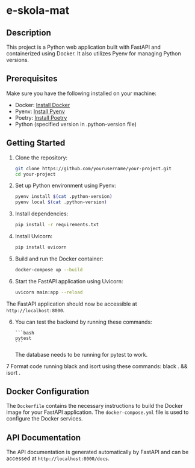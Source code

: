# e-skola-mat

## Description

This project is a Python web application built with FastAPI and containerized using Docker. It also utilizes Pyenv for managing Python versions.

## Prerequisites

Make sure you have the following installed on your machine:

- Docker: [Install Docker](https://docs.docker.com/get-docker/)
- Pyenv: [Install Pyenv](https://github.com/pyenv/pyenv#installation)
- Poetry: [Install Poetry](https://python-poetry.org/docs/#installation)
- Python (specified version in .python-version file)

## Getting Started

1. Clone the repository:

   ```bash
   git clone https://github.com/yourusername/your-project.git
   cd your-project
   ```

2. Set up Python environment using Pyenv:

   ```bash
   pyenv install $(cat .python-version)
   pyenv local $(cat .python-version)
   ```

3. Install dependencies:

   ```bash
   pip install -r requirements.txt
   ```

4. Install Uvicorn:

   ```bash
   pip install uvicorn
   ```

5. Build and run the Docker container:

   ```bash
   docker-compose up --build
   ```

6. Start the FastAPI application using Uvicorn:

   ```bash
   uvicorn main:app --reload
   ```

The FastAPI application should now be accessible at `http://localhost:8000`.

6.  You can test the backend by running these commands:

        ```bash
        pytest
        ```

    The database needs to be running for pytest to work.

7 Format code running black and isort using these commands:
black . && isort .


## Docker Configuration

The `Dockerfile` contains the necessary instructions to build the Docker image for your FastAPI application. The `docker-compose.yml` file is used to configure the Docker services.

## API Documentation

The API documentation is generated automatically by FastAPI and can be accessed at `http://localhost:8000/docs`.

